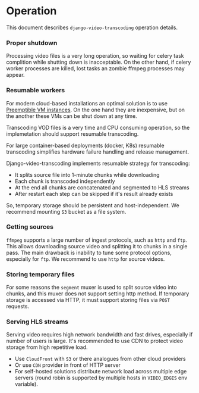 Operation
=========

This document describes `django-video-transcoding` operation details.

### Proper shutdown

Processing video files is a very long operation, so waiting for celery task
complition while shutting down is inacceptable. On the other hand, if celery
worker processes are killed, lost tasks an zombie ffmpeg processes may appear.

### Resumable workers

For modern cloud-based installations an optimal solution is to use 
[Preemptible VM instances](https://cloud.google.com/compute/docs/instances/preemptible).
On the one hand they are inexpensive, but on the another these VMs can be 
shut down at any time.

Transcoding VOD files is a very time and CPU consuming operation, 
so the implemetation should support resumable transcoding.

For large container-based deployments (docker, K8s) resumable transcoding 
simplifies hardware failure handling and release management.

Django-video-transcoding implements resumable strategy for transcoding:

* It splits source file into 1-minute chunks while downloading
* Each chunk is transcoded independently
* At the end all chunks are concatenated and segmented to HLS streams
* After restart each step can be skipped if it's result already exists

So, temporary storage should be persistent and host-independent. We recommend
mounting `S3` bucket as a file system.

### Getting sources

`ffmpeg` supports a large number of ingest protocols, such as `http` and `ftp`.
This allows downloading source video and splitting it to chunks in a single pass.
The main drawback is inability to tune some protocol options, especially for
`ftp`. We recommend to use `http` for source videos.

### Storing temporary files

For some reasons the `segment` muxer is used to split source video into chunks,
and this muxer does not support setting http method. If temporary storage
is accessed via HTTP, it must support storing files via `POST` requests.

### Serving HLS streams

Serving video requires high network bandwidth and fast drives, 
especially if number of users is large. It's recommended to use CDN to protect
video storage from high repetitive load. 

* Use `CloudFront` with `S3` or there analogues from other cloud providers
* Or use `CDN` provider in front of HTTP server
* For self-hosted solutions distribute network load across multiple edge servers
  (round robin is supported by multiple hosts in `VIDEO_EDGES` env variable).
